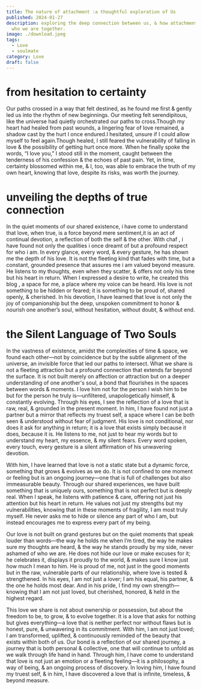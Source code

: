```yaml
---
title: The nature of attachment :a thoughtful exploration of Us
published: 2024-01-27
description: exploring the deep connection between us, & how attachment shapes
  who we are together.
image: ./download.jpeg
tags:
  - Love
  - soulmate
category: Love
draft: false
---
```


# from hesitation to certainty
Our paths crossed in a way that felt destined, as he found me first & gently led us into the rhythm of new beginnings. Our meeting felt serendipitous, like the universe had quietly orchestrated our paths to cross.Though my heart had healed from past wounds, a lingering fear of love remained, a shadow cast by the hurt I once endured.I hesitated, unsure if I could allow myself to feel again.Though healed, I still feared the vulnerability of falling in love & the possibility of getting hurt once more. When he finally spoke the words, “I love you,” I stood still in the moment, caught between the tenderness of his confession & the echoes of past pain. Yet, in time, certainty blossomed within me, & I, too, was able to embrace the truth of my own heart, knowing that love, despite its risks, was worth the journey.

# unveiling the depths of true connection
In the quiet moments of our shared existence, i have come to understand that love, when true, is a force beyond mere sentiment,it is an act of continual devotion, a reflection of both the self & the other. With chaf , i have found not only the qualities i once dreamt of but a profound respect for who i am. In every glance, every word, & every gesture, he has shown me the depth of his love. It is not the fleeting kind that fades with time, but a constant, grounded presence that assures me i am valued beyond measure. He listens to my thoughts, even when they scatter, & offers not only his time but his heart in return. When I expressed a desire to write, he created this blog , a space for me, a place where my voice can be heard. His love is not something to be hidden or feared; it is something to be proud of, shared openly, & cherished. In his devotion, I have learned that love is not only the joy of companionship but the deep, unspoken commitment to honor & nourish one another’s soul, without hesitation, without doubt, & without end.

# the Silent Language of Two Souls

In the vastness of existence, amidst the complexities of time & space, we found each other—not by coincidence but by the subtle alignment of the universe, an invisible force that led our paths to intersect. What we share is not a fleeting attraction but a profound connection that extends far beyond the surface. It is not built merely on affection or attraction but on a deeper understanding of one another's soul, a bond that flourishes in the spaces between words & moments. I love him not for the person I wish him to be but for the person he truly is—unfiltered, unapologetically himself, & constantly evolving. Through his eyes, I see the reflection of a love that is raw, real, & grounded in the present moment. In him, I have found not just a partner but a mirror that reflects my truest self, a space where I can be both seen & understood without fear of judgment. His love is not conditional, nor does it ask for anything in return; it is a love that exists simply because it does, because it is. He listens to me, not just to hear my words but to understand my heart, my essence, & my silent fears. Every word spoken, every touch, every gesture is a silent affirmation of his unwavering devotion. 

With him, I have learned that love is not a static state but a dynamic force, something that grows & evolves as we do. It is not confined to one moment or feeling but is an ongoing journey—one that is full of challenges but also immeasurable beauty. Through our shared experiences, we have built something that is uniquely ours, something that is not perfect but is deeply real. When I speak, he listens with patience & care, offering not just his attention but his heart in return. He values not just my strengths but my vulnerabilities, knowing that in these moments of fragility, I am most truly myself. He never asks me to hide or silence any part of who I am, but instead encourages me to express every part of my being. 

Our love is not built on grand gestures but on the quiet moments that speak louder than words—the way he holds me when I’m tired, the way he makes sure my thoughts are heard, & the way he stands proudly by my side, never ashamed of who we are. He does not hide our love or make excuses for it; he celebrates it, displays it proudly to the world, & makes sure I know just how much I mean to him. He is proud of me, not just in the good moments but in the raw, vulnerable parts of our relationship, where love is tested & strengthened. In his eyes, I am not just a lover; I am his equal, his partner, & the one he holds most dear. And in his pride, I find my own strength—knowing that I am not just loved, but cherished, honored, & held in the highest regard.

This love we share is not about ownership or possession, but about the freedom to be, to grow, & to evolve together. It is a love that asks for nothing but gives everything—a love that is neither perfect nor without flaws but is honest, pure, & unwavering in its commitment. With him, I am not just loved; I am transformed, uplifted, & continuously reminded of the beauty that exists within both of us. Our bond is a reflection of our shared journey, a journey that is both personal & collective, one that will continue to unfold as we walk through life hand in hand. Through him, I have come to understand that love is not just an emotion or a fleeting feeling—it is a philosophy, a way of being, & an ongoing process of discovery. In loving him, I have found my truest self, & in him, I have discovered a love that is infinite, timeless, & beyond measure.
